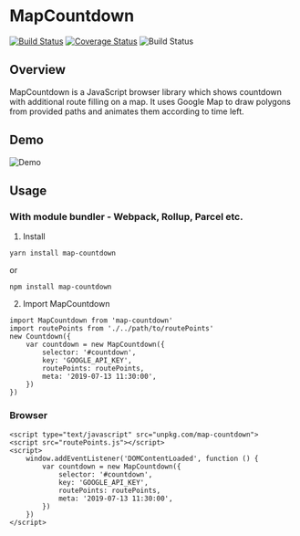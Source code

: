 # MapCountdown

[![Build Status](https://travis-ci.org/dawidjaniga/map-countdown.svg?branch=master)](https://travis-ci.org/dawidjaniga/map-countdown)
[![Coverage Status](https://img.shields.io/codecov/c/github/dawidjaniga/map-countdown.svg)](asd)
![Build Status](https://img.shields.io/david/dawidjaniga/map-countdown.svg)


## Overview
MapCountdown is a JavaScript browser library which shows countdown with additional route filling on a map. It uses Google Map to draw polygons from provided paths and animates them according to time left.

## Demo
![Demo](./assets/map-countdown-demo.gif)


## Usage

### With module bundler - Webpack, Rollup, Parcel etc.
1. Install
```
yarn install map-countdown
```
or
```
npm install map-countdown
```
2. Import MapCountdown
```
import MapCountdown from 'map-countdown'
import routePoints from './../path/to/routePoints'
new Countdown({
    var countdown = new MapCountdown({
        selector: '#countdown',
        key: 'GOOGLE_API_KEY',
        routePoints: routePoints,
        meta: '2019-07-13 11:30:00',
    })
})
```

### Browser
```
<script type="text/javascript" src="unpkg.com/map-countdown">
<script src="routePoints.js"></script>
<script>
    window.addEventListener('DOMContentLoaded', function () {
        var countdown = new MapCountdown({
            selector: '#countdown',
            key: 'GOOGLE_API_KEY',
            routePoints: routePoints,
            meta: '2019-07-13 11:30:00',
        })
    })
</script>

```